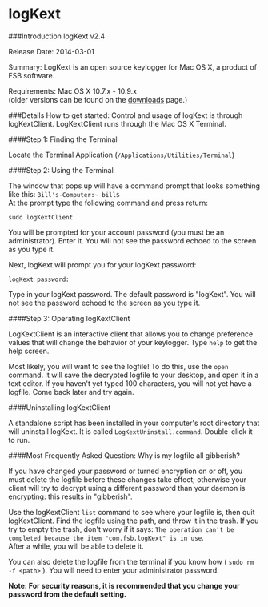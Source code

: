 logKext
=======

###Introduction
logKext v2.4

Release Date: 2014-03-01

Summary: LogKext is an open source keylogger for Mac OS X, a product of FSB software.

Requirements: Mac OS X 10.7.x - 10.9.x  
(older versions can be found on the [downloads](https://github.com/SlEePlEs5/logKext/releases) page.)

###Details
How to get started: Control and usage of logKext is through logKextClient. LogKextClient runs through the Mac OS X Terminal.

####Step 1: Finding the Terminal

Locate the Terminal Application (`/Applications/Utilities/Terminal`)

####Step 2: Using the Terminal

The window that pops up will have a command prompt that looks something like this: `Bill's-Computer:~ bill$ `  
At the prompt type the following command and press return:

    sudo logKextClient

You will be prompted for your account password (you must be an administrator). Enter it. You will not see the password echoed to the screen as you type it.

Next, logKext will prompt you for your logKext password:

    logKext password:

Type in your logKext password. The default password is "logKext". You will not see the password echoed to the screen as you type it.

####Step 3: Operating logKextClient

LogKextClient is an interactive client that allows you to change preference values that will change the behavior of your keylogger. Type `help` to get the help screen.

Most likely, you will want to see the logfile! To do this, use the `open` command. It will save the decrypted logfile to your desktop, and open it in a text editor. If you haven't yet typed 100 characters, you will not yet have a logfile. Come back later and try again.

####Uninstalling logKextClient

A standalone script has been installed in your computer's root directory that will uninstall logKext. It is called `LogKextUninstall.command`. Double-click it to run.



####Most Frequently Asked Question: Why is my logfile all gibberish?

If you have changed your password or turned encryption on or off, you must delete the logfile before these changes take effect; otherwise your client will try to decrypt using a different password than your daemon is encrypting: this results in "gibberish".

Use the logKextClient `list` command to see where your logfile is, then quit logKextClient. Find the logfile using the path, and throw it in the trash. If you try to empty the trash, don't worry if it says: `The operation can't be completed because the item "com.fsb.logKext" is in use`.  
After a while, you will be able to delete it.

You can also delete the logfile from the terminal if you know how ( `sudo rm -f <path>` ). You will need to enter your administrator password.

**Note: For security reasons, it is recommended that you change your password from the default setting.**
